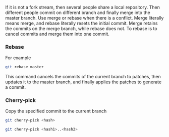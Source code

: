 If it is not a fork stream, then several people share a local repository.
Then different people commit on different branch and finally merge into the master branch.
Use merge or rebase when there is a conflict.
Merge literally means merge, and rebase literally resets the initial commit. Merge retains the commits on the merge branch, while rebase does not. To rebase is to cancel commits and merge them into one commit.
### Rebase
For example
```bash
git rebase master
```
This command cancels the commits of the current branch to patches, then updates it to the master branch, and finally applies the patches to generate a commit.
### Cherry-pick
Copy the specified commit to the current branch
```bash
git cherry-pick <hash>

git cherry-pick <hash1>..<hash2>
```